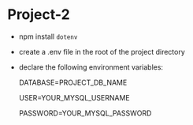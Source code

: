 # Project-2

- npm install `dotenv`
- create a .env file in the root of the project directory
- declare the following environment variables:

    DATABASE=PROJECT_DB_NAME

    USER=YOUR_MYSQL_USERNAME
    
    PASSWORD=YOUR_MYSQL_PASSWORD
